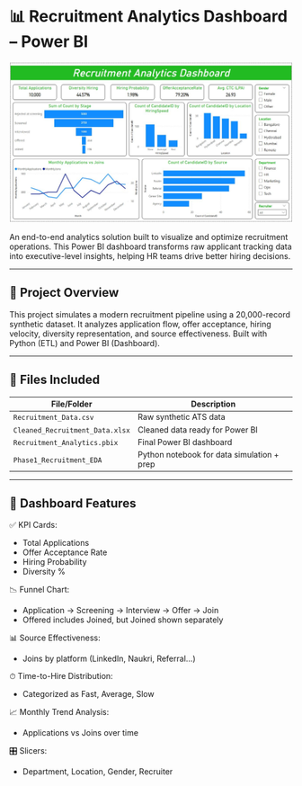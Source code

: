 # 📊 Recruitment Analytics Dashboard – Power BI

![Banner](banner.JPG)

An end-to-end analytics solution built to visualize and optimize recruitment operations. This Power BI dashboard transforms raw applicant tracking data into executive-level insights, helping HR teams drive better hiring decisions.

---

## 🚀 Project Overview

This project simulates a modern recruitment pipeline using a 20,000-record synthetic dataset. It analyzes application flow, offer acceptance, hiring velocity, diversity representation, and source effectiveness. Built with Python (ETL) and Power BI (Dashboard).

---

## 📂 Files Included

| File/Folder                          | Description                                  |
|-------------------------------------|----------------------------------------------|
| `Recruitment_Data.csv`              | Raw synthetic ATS data                       |
| `Cleaned_Recruitment_Data.xlsx`     | Cleaned data ready for Power BI              |
| `Recruitment_Analytics.pbix`        | Final Power BI dashboard                     |
| `Phase1_Recruitment_EDA`            | Python notebook for data simulation + prep   |

---

## 📌 Dashboard Features

✅ KPI Cards:  
- Total Applications  
- Offer Acceptance Rate  
- Hiring Probability  
- Diversity %

📉 Funnel Chart:  
- Application → Screening → Interview → Offer → Join  
- Offered includes Joined, but Joined shown separately

📊 Source Effectiveness:  
- Joins by platform (LinkedIn, Naukri, Referral...)

⏱ Time-to-Hire Distribution:  
- Categorized as Fast, Average, Slow

📈 Monthly Trend Analysis:  
- Applications vs Joins over time

🎛️ Slicers:  
- Department, Location, Gender, Recruiter






